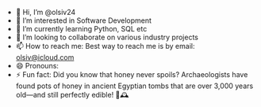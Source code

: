 - 👋 Hi, I’m @olsiv24
- 👀 I’m interested in Software Development
- 🌱 I’m currently learning Python, SQL etc
- 💞️ I’m looking to collaborate on various industry projects
- 📫 How to reach me: Best way to reach me is by email: olsiv@icloud.com
- 😄 Pronouns:
- ⚡ Fun fact: 
Did you know that honey never spoils? Archaeologists have found pots of honey in ancient Egyptian tombs that are over 3,000 years old—and still perfectly edible! 🍯🕰️

<!---
olsiv24/olsiv24 is a ✨ special ✨ repository because its `README.md` (this file) appears on your GitHub profile.
You can click the Preview link to take a look at your changes.
--->
